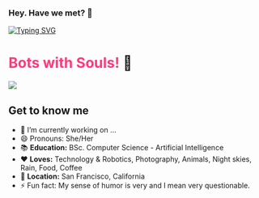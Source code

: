 ### Hey. Have we met? 👋


[![Typing SVG](https://readme-typing-svg.herokuapp.com?lines=Your+one+stop+shop+for+tech+solutions+s)](https://git.io/typing-svg)


# <span style="color: rgb(271,58,124)">Bots with Souls!</span> :robot:
[![](https://img.shields.io/badge/linkedin-%230077B5.svg?style=for-the-badge&logo=linkedin)](https://www.linkedin.com/in/rose-njuguna-4a310a1b4/)

## Get to know me
* 🔭 I’m currently working on ...
* 😄 Pronouns: She/Her
* :books: **Education:**  BSc. Computer Science - Artificial Intelligence 
* :heart: **Loves:** Technology & Robotics, Photography, Animals, Night skies, Rain, Food, Coffee
* :pushpin: **Location:** San Francisco, California
* ⚡ Fun fact: My sense of humor is very and I mean very questionable.


<!--
**rgathoni/rgathoni** is a ✨ _special_ ✨ repository because its `README.md` (this file) appears on your GitHub profile.



Here are some ideas to get you started:

- 🔭 I’m currently working on ...
- 🌱 I’m currently learning ...
- 👯 I’m looking to collaborate on ...
- 🤔 I’m looking for help with ...
- 💬 Ask me about ...
- 📫 How to reach me: 
- 
-->
